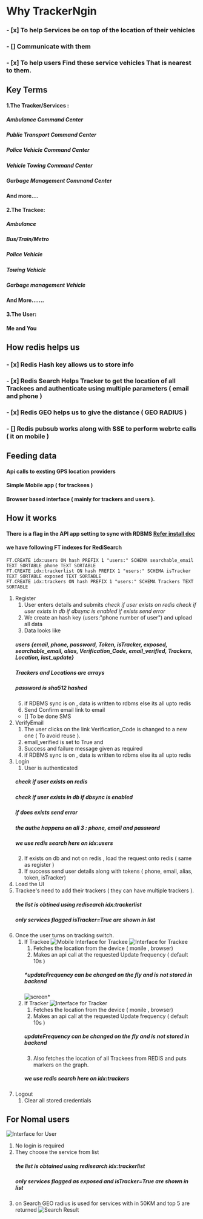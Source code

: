 # Why TrackerNgin 
### - [x] To help Services be on top of the location of their vehicles
### - [] Communicate with them
### - [x] To help users Find these service vehicles That is nearest to them.

## Key Terms 
#### 1.The Tracker/Services : 
##### Ambulance Command Center
##### Public Transport Command Center
##### Police Vehicle Command Center
##### Vehicle Towing Command Center
##### Garbage Management Command Center
#### And more….


#### 2.The Trackee:
##### Ambulance
##### Bus/Train/Metro
##### Police Vehicle
##### Towing Vehicle
##### Garbage management Vehicle
#### And More…….

#### 3.The User:
#### Me and You


## How redis helps us
### - [x] Redis Hash key allows us to store info
### - [x] Redis Search Helps Tracker to get the location of all Trackees and authenticate using multiple parameters ( email and phone )
###	- [x] Redis GEO helps us to give the distance ( GEO RADIUS )
### - [] Redis pubsub works along with SSE  to perform webrtc calls ( it on mobile )

## Feeding data
#### Api calls to exsting GPS location providers
#### Simple Mobile app ( for trackees )
#### Browser based interface ( mainly for trackers and users ).


## How it works
#### There is a flag in the API app setting to sync with RDBMS [Refer install doc](https://github.com/ngintec/trackerNgin/tree/master/install.md) 
#### we have following FT indexes for RediSearch

```
FT.CREATE idx:users ON hash PREFIX 1 "users:" SCHEMA searchable_email TEXT SORTABLE phone TEXT SORTABLE
FT.CREATE idx:trackerlist ON hash PREFIX 1 "users:" SCHEMA isTracker TEXT SORTABLE exposed TEXT SORTABLE
FT.CREATE idx:trackers ON hash PREFIX 1 "users:" SCHEMA Trackers TEXT SORTABLE
```
1. Register 
	1. User enters details and submits
	*check if user exists on redis*
	*check if user exists in db if dbsync is enabled*
	*if exists send error*
	2. We create an hash key  (users:"phone number of user") and upload all data
	3. Data looks like
	##### *users {email, phone, password, Token, isTracker, exposed, searchable_email, alias, Verification_Code, email_verified, Trackers, Location, last_update}*
	##### *Trackers and Locations are arrays*
	##### *password is sha512 hashed*
	5. if RDBMS sync is on , data is written to rdbms else its all upto redis
	4. Send Confirm email link to email
	- [] To be done SMS 
2. VerifyEmail
	1. The user clicks on the link Verification_Code is changed to a new one ( To avoid reuse ).
	3. email_verified is set to True and 
	2. Success and failure message given as required
	3. if RDBMS sync is on , data is written to rdbms else its all upto redis
3. Login 
	1. User is authenticated
	##### *check if user exists on redis*
	##### *check if user exists in db if dbsync is enabled*
	##### *if does exists send error*
	##### *the authe happens on all 3 : phone, email and password*
	##### *we use redis search here on idx:users*
	2. If exists on db and not on redis , load the request onto redis ( same as register )
	3. If success send user details along with tokens ( phone, email, alias, token, isTracker)
4. Load the UI 
5. Trackee's need to add their trackers ( they can have multiple trackers ).
	##### *the list is obtined using redisearch idx:trackerlist*
	##### *only services flagged isTracker=True are shown in list*
6. Once the user turns on  tracking switch.
	1. If Trackee
	![Mobile Interface for Trackee](https://github.com/ngintec/trackerNgin/tree/master/ss/trackee_m.jpg)
	![Interface for  Trackee](https://github.com/ngintec/trackerNgin/tree/master/ss/trackee.jpg)
		1. Fetches the location from the device ( monile , browser)
		2. Makes an api call at the requested Update frequency ( default 10s )
		##### *updateFrequency can be changed on the fly and is not stored in backend 
		![screen](https://github.com/ngintec/trackerNgin/tree/master/ss/updateFrequency.jpg)*
	2. If Tracker
	![Interface for  Tracker](https://github.com/ngintec/trackerNgin/tree/master/ss/tracker.jpg)
		1. Fetches the location from the device ( monile , browser)
		2. Makes an api call at the requested Update frequency ( default 10s )
		##### *updateFrequency can be changed on the fly and is not stored in backend*
		3. Also fetches the location of all Trackees from REDIS and puts markers on the graph.
		##### *we use redis search here on idx:trackers*
7. Logout
	1. Clear all stored credentials

## For Nomal users 
![Interface for  User](https://github.com/ngintec/trackerNgin/tree/master/ss/user.jpg)
1. No login is required
2. They choose the service from list
	##### *the list is obtained using redisearch idx:trackerlist*
	##### *only services flagged as exposed  and isTracker=True are shown in list*
3. on Search GEO radius is used for services with in 50KM and top 5 are returned
![Search Result](https://github.com/ngintec/trackerNgin/tree/master/ss/search.jpg)

